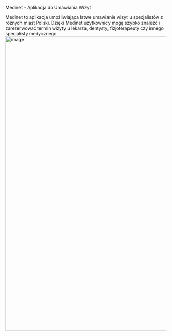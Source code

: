 Medinet - Aplikacja do Umawiania Wizyt

Medinet to aplikacja umożliwiająca łatwe umawianie wizyt u specjalistów z różnych miast Polski. Dzięki Medinet użytkownicy mogą szybko znaleźć i zarezerwować termin wizyty u lekarza, dentysty, fizjoterapeuty czy innego specjalisty medycznego.
<img width="922" alt="image" src="https://github.com/ArcziDudu/medinet_app/assets/97475821/5306301f-aebb-46ce-b2fe-08b9d24345f7">
